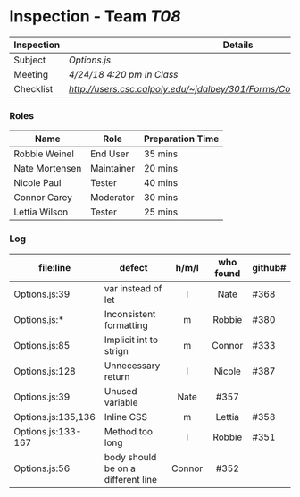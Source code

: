 # Inspection - Team *T08* 
 
Inspection | Details
----- | -----
Subject | *Options.js*
Meeting | *4/24/18 4:20 pm In Class*
Checklist | *http://users.csc.calpoly.edu/~jdalbey/301/Forms/CodeReviewChecklistJava.pdf*

### Roles
Name | Role | Preparation Time
---- | ---- | ----
 Robbie Weinel|End User|35 mins
 Nate Mortensen|Maintainer |20 mins
 Nicole Paul|Tester|40 mins
 Connor Carey|Moderator|30 mins
 Lettia Wilson | Tester | 25 mins

### Log
file:line | defect | h/m/l | who found | github# 
--- | --- |:---:|:---:| ---
 Options.js:39| var instead of let| l | Nate | #368
 Options.js:*| Inconsistent formatting | m |Robbie| #380
 Options.js:85 | Implicit int to strign | m | Connor| #333
 Options.js:128 | Unnecessary return | l | Nicole| #387
 Options.js:39 | Unused variable | Nate | #357
 Options.js:135,136 | Inline CSS | m | Lettia| #358
 Options.js:133-167 | Method too long | l |Robbie| #351
 Options.js:56 | body should be on a different line|Connor| #352
 